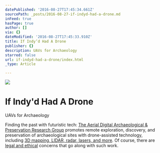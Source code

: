 ```yaml
---
datePublished: '2016-08-27T17:45:34.661Z'
sourcePath: _posts/2016-08-27-if-indyd-had-a-drone.md
inFeed: true
hasPage: true
author: []
via: {}
dateModified: '2016-08-27T17:45:33.910Z'
title: If Indy’d Had A Drone
publisher: {}
description: UAVs for Archaeology
starred: false
url: if-indyd-had-a-drone/index.html
_type: Article

---
```

![](https://the-grid-user-content.s3-us-west-2.amazonaws.com/01e495e4-5816-4b39-9105-7105fbf9757e.jpg)

# If Indy'd Had A Drone

UAVs for Archaeology

Finding the past with futuristic tech: [The Aerial Digital Archaeological & Preservation Research Group][0] promotes remote exploration, discovery, and preservation of archaeological sites with drone-assisted technology, including [3D mapping, LIDAR, radar, lasers, and more][1]. Of course, there are [legal and ethical][2] concerns that go along with such work.

[0]: http://dronearchaeology.com/ "Drone Archaeology"
[1]: http://dronearchaeology.com/non-invasive-archaeology/ "Non-invasive archaeology"
[2]: http://dronearchaeology.com/stock-reports/ "legal and ethical concerns"